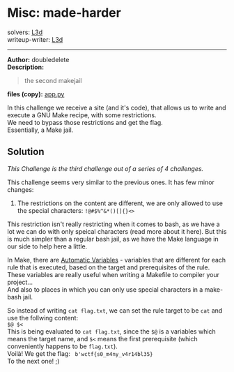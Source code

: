 
# Misc: made-harder
solvers: [L3d](https://github.com/imL3d)  
writeup-writer: [L3d](https://github.com/imL3d)  
___
**Author:** doubledelete  
**Description:**
> the second makejail

**files (copy):** [app.py](files/app.py)  

In this challenge we receive a site (and it's code), that allows us to write and execute a GNU Make recipe, with some restrictions.  
We need to bypass those restrictions and get the flag.  
Essentially, a Make jail.  

## Solution

*This Challenge is the third challenge out of a series of 4 challenges.*  


This challenge seems very similar to the previous ones. It has few minor changes:  
1. The restrictions on the content are different, we are only allowed to use the special characters: `!@#$%^&*()[]{}<> `

This restriction isn't really restricting when it comes to bash, as we have a lot we can do with only speical characters (read more about it here). But this is much simpler than a regular bash jail, as we have the Make language in our side to help here a little.  

In Make, there are [Automatic Variables](https://www.gnu.org/software/make/manual/html_node/Automatic-Variables.html) - variables that are different for each rule that is executed, based on the target and prerequisites of the rule. These variables are really useful when writing a Makefile to compiler your project...  
And also to places in which you can only use special characters in a make-bash jail.  
  
So instead of writing `cat flag.txt`, we can set the rule target to be `cat` and use the follwing content:  
`$@ $<`  
This is being evaluated to `cat flag.txt`, since the `$@` is a variables which means the target name, and `$<` means the first prerequisite (which conveniently happens to be `flag.txt`).  
Voilà! We get the flag: ` b'wctf{s0_m4ny_v4r14bl35}`  
To the next one! ;)